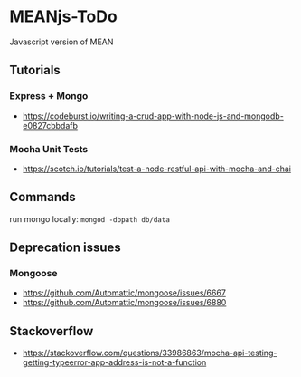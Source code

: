 # MEANjs-ToDo
Javascript version of MEAN

## Tutorials
### Express + Mongo
- https://codeburst.io/writing-a-crud-app-with-node-js-and-mongodb-e0827cbbdafb

### Mocha Unit Tests
- https://scotch.io/tutorials/test-a-node-restful-api-with-mocha-and-chai

## Commands
run mongo locally: `mongod -dbpath db/data`

## Deprecation issues
### Mongoose
- https://github.com/Automattic/mongoose/issues/6667
- https://github.com/Automattic/mongoose/issues/6880

## Stackoverflow
-  https://stackoverflow.com/questions/33986863/mocha-api-testing-getting-typeerror-app-address-is-not-a-function
